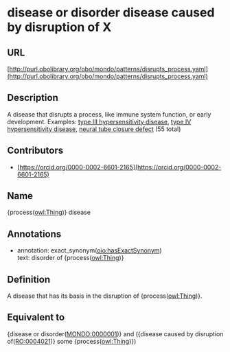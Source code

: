 # disease or disorder disease caused by disruption of X 
## URL 

[http://purl.obolibrary.org/obo/mondo/patterns/disrupts_process.yaml](http://purl.obolibrary.org/obo/mondo/patterns/disrupts_process.yaml)
## Description 

A disease that disrupts a process, like immune system function, or early development.
Examples: [type III hypersensitivity disease](http://purl.obolibrary.org/obo/MONDO_0007004), [type IV hypersensitivity disease](http://purl.obolibrary.org/obo/MONDO_0002459), [neural tube closure defect](http://purl.obolibrary.org/obo/MONDO_0017059) (55 total)
## Contributors 
* [https://orcid.org/0000-0002-6601-2165](https://orcid.org/0000-0002-6601-2165) 
## Name 

{process\([owl:Thing](http://www.w3.org/2002/07/owl#Thing)\)} disease

## Annotations 

* annotation: exact_synonym\([oio:hasExactSynonym](http://purl.obolibrary.org/obo/oio_hasExactSynonym)\)  
text: disorder of {process\([owl:Thing](http://www.w3.org/2002/07/owl#Thing)\)}

## Definition 

A disease that has its basis in the disruption of {process\([owl:Thing](http://www.w3.org/2002/07/owl#Thing)\)}.

## Equivalent to 

{disease or disorder\([MONDO:0000001](http://purl.obolibrary.org/obo/MONDO_0000001)\)} and ({disease caused by disruption of\([RO:0004021](http://purl.obolibrary.org/obo/RO_0004021)\)} some {process\([owl:Thing](http://www.w3.org/2002/07/owl#Thing)\)})

